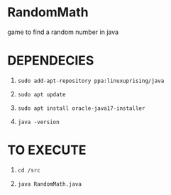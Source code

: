 # RandomMath
 game to find a random number in java


# DEPENDECIES

1) ```sudo add-apt-repository ppa:linuxuprising/java```

2) ```sudo apt update```

3) ```sudo apt install oracle-java17-installer```

4) ```java -version```

# TO EXECUTE

1) ```cd /src```

2) ```java RandomMath.java```
